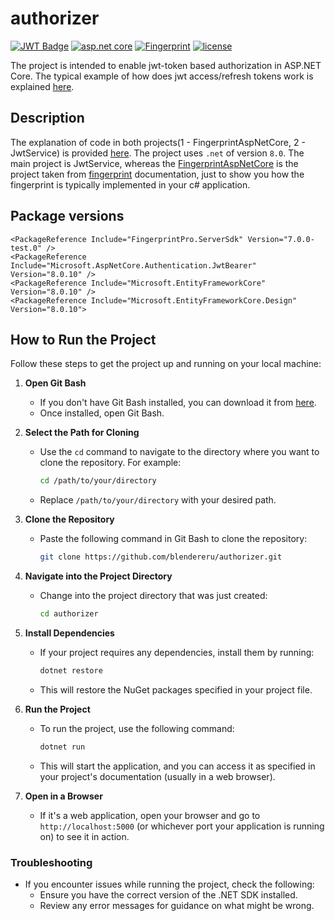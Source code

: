 # authorizer 
<a href="https://gist.github.com/zmts/802dc9c3510d79fd40f9dc38a12bccfc"><img src="https://img.shields.io/badge/JWT-black?logo=JSON%20web%20tokens" alt="JWT Badge"></a>
<a href="https://learn.microsoft.com/en-us/aspnet/core/?view=aspnetcore-8.0"><img src="https://img.shields.io/badge/asp.net%20core-420987?style=flat&logo=dotnet&link=https://learn.microsoft.com/en-us/aspnet/core/?view=aspnetcore-8.0" alt="asp.net core" /></a>
<a href="https://fingerprint.com/blog/browser-fingerprinting-csharp/"><img src="https://img.shields.io/badge/Fingerprint-d94d16?style=flat&logo=javascript&logoColor=black&link=https://fingerprint.com/blog/browser-fingerprinting-csharp" alt="Fingerprint" /></a>
<a href="https://github.com/blendereru/authorizer?tab=MIT-1-ov-file"><img src="https://badge.ttsalpha.com/api?label=license&status=MIT" alt="license"/></a>

The project is intended to enable jwt-token based authorization in ASP.NET Core. The typical example of how does jwt access/refresh
tokens work is explained [here](https://gist.github.com/zmts/802dc9c3510d79fd40f9dc38a12bccfc).

## Description
The explanation of code in both projects(1 - FingerprintAspNetCore, 2 - JwtService) is provided [here](specs/workflow.md).
The project uses `.net` of version `8.0`. The main project is JwtService, whereas the [FingerprintAspNetCore](FingerprintAspNetCore)
is the project taken from [fingerprint](https://fingerprint.com/blog/browser-fingerprinting-csharp/) documentation, just to
show you how the fingerprint is typically implemented in your c# application.

## Package versions
```csproj
<PackageReference Include="FingerprintPro.ServerSdk" Version="7.0.0-test.0" />
<PackageReference Include="Microsoft.AspNetCore.Authentication.JwtBearer" Version="8.0.10" />
<PackageReference Include="Microsoft.EntityFrameworkCore" Version="8.0.10" />
<PackageReference Include="Microsoft.EntityFrameworkCore.Design" Version="8.0.10">
```

## How to Run the Project

Follow these steps to get the project up and running on your local machine:

1. **Open Git Bash**
    - If you don't have Git Bash installed, you can download it from [here](https://www.atlassian.com/git/tutorials/git-bash).
    - Once installed, open Git Bash.

2. **Select the Path for Cloning**
    - Use the `cd` command to navigate to the directory where you want to clone the repository. For example:
      ```bash
      cd /path/to/your/directory
      ```
    - Replace `/path/to/your/directory` with your desired path.

3. **Clone the Repository**
    - Paste the following command in Git Bash to clone the repository:
      ```bash
      git clone https://github.com/blendereru/authorizer.git
      ```

4. **Navigate into the Project Directory**
    - Change into the project directory that was just created:
      ```bash
      cd authorizer
      ```

5. **Install Dependencies**
    - If your project requires any dependencies, install them by running:
      ```bash
      dotnet restore
      ```
    - This will restore the NuGet packages specified in your project file.

6. **Run the Project**
    - To run the project, use the following command:
      ```bash
      dotnet run
      ```
    - This will start the application, and you can access it as specified in your project's documentation (usually in a web browser).

7. **Open in a Browser**
    - If it's a web application, open your browser and go to `http://localhost:5000` (or whichever port your application is running on) to see it in action.

### Troubleshooting
- If you encounter issues while running the project, check the following:
    - Ensure you have the correct version of the .NET SDK installed.
    - Review any error messages for guidance on what might be wrong.





